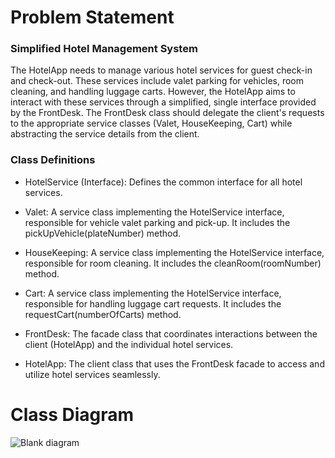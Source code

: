 # Problem Statement
### Simplified Hotel Management System
The HotelApp needs to manage various hotel services for guest check-in and check-out. These services include valet parking for vehicles, room cleaning, and handling luggage carts. However, the HotelApp aims to interact with these services through a simplified, single interface provided by the FrontDesk. The FrontDesk class should delegate the client's requests to the appropriate service classes (Valet, HouseKeeping, Cart) while abstracting the service details from the client.

### Class Definitions
  - HotelService (Interface): Defines the common interface for all hotel services.

  - Valet: A service class implementing the HotelService interface, responsible for vehicle valet parking and pick-up. It includes the pickUpVehicle(plateNumber) method.

  - HouseKeeping: A service class implementing the HotelService interface, responsible for room cleaning. It includes the cleanRoom(roomNumber) method.

  - Cart: A service class implementing the HotelService interface, responsible for handling luggage cart requests. It includes the requestCart(numberOfCarts) method.

  - FrontDesk: The facade class that coordinates interactions between the client (HotelApp) and the individual hotel services.

  - HotelApp: The client class that uses the FrontDesk facade to access and utilize hotel services seamlessly.

# Class Diagram
![Blank diagram](https://github.com/IsaiahPhilPangilinan/facadePattern/assets/126074199/42256a86-2c7e-4308-a157-b7f5d666632f)
